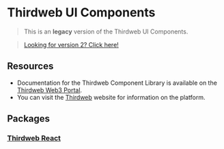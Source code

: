 # Thirdweb UI Components

> This is an **legacy** version of the Thirdweb UI Components.

> [Looking for version 2? Click here!](https://github.com/thirdweb-dev/react)

## Resources

- Documentation for the Thirdweb Component Library is available on the [Thirdweb Web3 Portal](https://thirdweb.com/portal/).
- You can visit the [Thirdweb](https://thirdweb.com) website for information on the platform.

## Packages

### [Thirdweb React](./packages/react/README.md)
